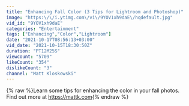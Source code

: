 ```yaml
---
title: "Enhancing Fall Color (3 Tips for Lightroom and Photoshop)"
image: "https:\/\/i.ytimg.com\/vi\/9YOV1xh9daE\/hqdefault.jpg"
vid_id: "9YOV1xh9daE"
categories: "Entertainment"
tags: ["Enhancing","Color","Lightroom"]
date: "2021-10-17T08:56:13+03:00"
vid_date: "2021-10-15T18:30:50Z"
duration: "PT12M25S"
viewcount: "5709"
likeCount: "354"
dislikeCount: "3"
channel: "Matt Kloskowski"
---
```

{% raw %}Learn some tips for enhancing the color in your fall photos. <br />Find out more at <a rel="nofollow" target="blank" href="https://mattk.com">https://mattk.com</a>{% endraw %}
